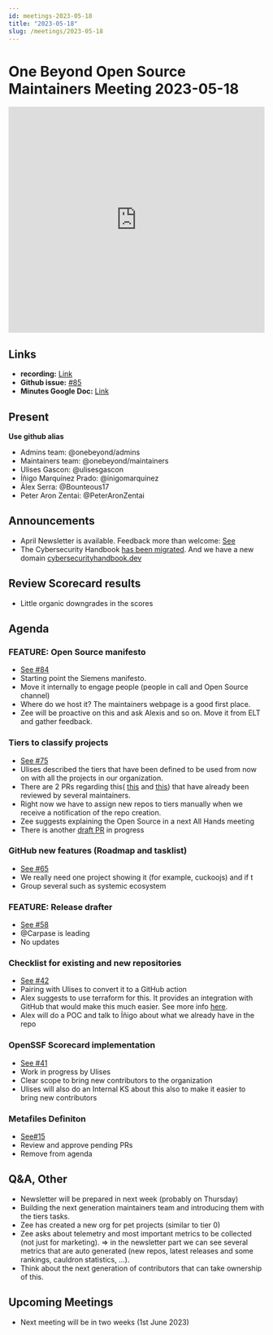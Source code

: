 ```yaml
---
id: meetings-2023-05-18
title: "2023-05-18"
slug: /meetings/2023-05-18
---
```


# One Beyond Open Source Maintainers Meeting 2023-05-18


<iframe width="100%" height="444" src="https://www.youtube.com/embed/mr487cWy5bE" title="YouTube video player" frameborder="0" allow="accelerometer; autoplay; clipboard-write; encrypted-media; gyroscope; picture-in-picture; web-share" allowfullscreen></iframe>

## Links
* **recording:** [Link](https://www.youtube.com/watch?v=mr487cWy5bE)
* **Github issue:** [#85](https://github.com/onebeyond/maintainers/issues/85)
* **Minutes Google Doc:** [Link](https://docs.google.com/document/d/15h_wNxKu1esMoTmDqhDInYFfaPaGSquvfU0UadJRXFY/edit)


## Present
__Use github alias__
* Admins team: @onebeyond/admins
* Maintainers team: @onebeyond/maintainers
* Ulises Gascon: @ulisesgascon
* Íñigo Marquínez Prado: @inigomarquinez
* Àlex Serra: @Bounteous17
* Peter Aron Zentai: @PeterAronZentai


## Announcements

- April Newsletter is available. Feedback more than welcome: [See](https://onebeyond-maintainers.netlify.app/newsletters/april-2023)
- The Cybersecurity Handbook [has been migrated](https://github.com/onebeyond/cybersecurity-handbook). And we have a new domain [cybersecurityhandbook.dev](https://cybersecurityhandbook.dev)


## Review Scorecard results

- Little organic downgrades in the scores

## Agenda


### FEATURE: Open Source manifesto
- [See #84](https://github.com/onebeyond/admin/issues/84)
- Starting point the Siemens manifesto.
- Move it internally to engage people (people in call and Open Source channel)
- Where do we host it? The maintainers webpage is a good first place.
- Zee will be proactive on this and ask Alexis and so on. Move it from ELT and gather feedback.


### Tiers to classify projects
- [See #75](https://github.com/onebeyond/admin/issues/75)
- Ulises described the tiers that have been defined to be used from now on with all the projects in our organization.
- There are 2 PRs regarding this( [this](https://github.com/onebeyond/maintainers/pull/80) and [this](https://github.com/onebeyond/maintainers/pull/81)) that have already been reviewed by several maintainers.
- Right now we have to assign new repos to tiers manually when we receive a notification of the repo creation.
- Zee suggests explaining the Open Source in a next All Hands meeting
- There is another [draft PR](https://github.com/onebeyond/maintainers/pull/82) in progress


### GitHub new features (Roadmap and tasklist)
- [See #65](https://github.com/onebeyond/admin/issues/65)
- We really need one project showing it (for example, cuckoojs) and if t
- Group several such as systemic ecosystem

### FEATURE: Release drafter
- [See #58](https://github.com/onebeyond/admin/issues/58)
- @Carpase is leading
- No updates 


### Checklist for existing and new repositories
- [See #42](https://github.com/onebeyond/admin/issues/42)
- Pairing with Ulises to convert it to a GitHub action
- Alex suggests to use terraform for this. It provides an integration with GitHub that would make this much easier. See more info [here](https://registry.terraform.io/providers/integrations/github/latest/docs/resources/actions_environment_secret).
- Alex will do a POC and talk to Íñigo about what we already have in the repo


### OpenSSF Scorecard implementation
- [See #41](https://github.com/onebeyond/admin/issues/41)
- Work in progress by Ulises
- Clear scope to bring new contributors to the organization
- Ulises will also do an Internal KS about this also to make it easier to bring new contributors


### Metafiles Definiton 
- [See#15](https://github.com/onebeyond/admin/issues/15)
- Review and approve pending PRs
- Remove from agenda


## Q&A, Other

- Newsletter will be prepared in next week (probably on Thursday)
- Building the next generation maintainers team and introducing them with the tiers tasks.
- Zee has created a new org for pet projects (similar to tier 0)
- Zee asks about telemetry and most important metrics to be collected (not just for marketing). => in the newsletter part we can see several metrics that are auto generated (new repos, latest releases and some rankings, cauldron statistics, …).
- Think about the next generation of contributors that can take ownership of this.


## Upcoming Meetings

- Next meeting will be in two weeks (1st June 2023)
